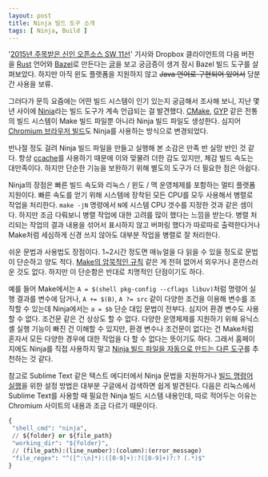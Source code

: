 ```yaml
---
layout: post
title: Ninja 빌드 도구 소개
tags: [ Ninja, Build ]
---
```


'[2015년 주목받은 신인 오픈소스 SW 11선](http://www.bloter.net/archives/252083)' 기사와 Dropbox 클라이언트의 다음 버전을 [Rust](https://www.rust-lang.org/) 언어와 [Bazel](http://bazel.io/)로 만든다는 [글](https://www.reddit.com/r/rust/comments/4adabk/the_epic_story_of_dropboxs_exodus_from_the_amazon/)을 보고 궁금증이 생겨 잠시 Bazel 빌드 도구를 살펴보았다. 하지만 아직 윈도 플랫폼을 지원하지 않고 ~~Java 언어로 구현되어 있어서~~ 당분간 사용을 보류.

그러다가 문득 요즘에는 어떤 빌드 시스템이 인기 있는지 궁금해서 조사해 보니, 지난 몇 년 사이에 [Ninja](https://ninja-build.org)라는 빌드 도구가 계속 언급되는 걸 발견했다. [CMake](https://cmake.org/), [GYP](https://code.google.com/p/gyp/) 같은 전통의 빌드 시스템이 Make 빌드 파일뿐 아니라 Ninja 빌드 파일도 생성한다. 심지어 [Chromium 브라우저 빌드](https://www.chromium.org/developers/how-tos/build-instructions-chromeos)도 Ninja를 사용하는 방식으로 변경되었다.

반나절 정도 걸려 Ninja 빌드 파일을 만들고 실행해 본 소감은 만족 반 실망 반인 것 같다. 항상 [ccache](https://ccache.samba.org/)를 사용하기 때문에 이와 맞물려 더한 감도 있지만, 체감 빌드 속도는 대만족이다. 하지만 단순한 기능을 보완하기 위해 별도의 도구가 더 필요한 점은 아쉽다.

Ninja의 장점은 빠른 빌드 속도와 리눅스 / 윈도 / 맥 운영체제를 포함하는 멀티 플랫폼 지원이다. 빠른 속도를 얻기 위해 시스템에 장착된 모든 CPU를 모두 사용해서 병렬로 작업을 처리한다. `make -jN` 명령에서 `N`에 시스템 CPU 갯수를 지정한 것과 같은 셈이다. 하지만 조금 다뤄보니 병렬 작업에 대한 고려를 많이 했다는 느낌을 받는다. 병렬 처리되는 작업의 결과 내용을 섞어서 표시하지 않고 버퍼링 했다가 따로따로 출력한다거나 Make처럼 세심하게 신경 쓰지 않아도 대부분 작업을 병렬로 잘 처리한다.

쉬운 문법과 사용법도 장점이다. 1~2시간 정도면 매뉴얼을 다 읽을 수 있을 정도로 문법이 단순하고 양도 적다. [Make의 암묵적인 규칙](https://www.gnu.org/software/make/manual/html_node/Implicit-Rules.html) 같은 게 전혀 없어서 외우거나 혼란스러운 것도 없다. 하지만 이 단순함은 반대로 치명적인 단점이기도 하다.

예를 들어 Make에서는 `A = $(shell pkg-config --cflags libuv)`처럼 명령어 실행 결과를 변수에 담거나, `A += $(B)`, `A ?= src` 같이 다양한 조건을 이용해 변수를 조작할 수 있는데 Ninja에서는 `a = $b` 단순 대입 문법이 전부다. 심지어 환경 변수도 사용할 수 없다. 조건문 같은 건 상상도 할 수 없다. 다양한 운영체제를 지원하기 위해 유닉스 셸 실행 기능이 빠진 건 이해할 수 있지만, 환경 변수나 조건문이 없다는 건 Make처럼 혼자서 모든 다양한 경우에 대한 작업을 다 할 수 없다는 뜻이기도 하다. 그래서 홈페이지에도 Ninja를 직접 사용하지 말고 [Ninja 빌드 파일을 자동으로 만드는 다른 도구](https://github.com/ninja-build/ninja/wiki/List-of-generators-producing-ninja-build-files)를 추천하는 것 같다.

참고로 Sublime Text 같은 텍스트 에디터에서 Ninja 문법을 지원하거나 [빌드 명령어 실행](https://www.chromium.org/developers/sublime-text#TOC-Building-with-ninja)을 위한 설정 방법은 대부분 구글에서 검색하면 쉽게 발견된다. 다음은 리눅스에서 Sublime Text를 사용할 때 필요한 Ninja 빌드 시스템 내용인데, 따로 적어두는 이유는 Chromium 사이트의 내용과 조금 다르기 때문이다.

```python
{
 "shell_cmd": "ninja",
 // ${folder} or ${file_path}
 "working_dir": "${folder}",
 // (file_path):(line_number):(column):(error_message)
 "file_regex": "^([^:\n]*):([0-9]+):?([0-9]+)?:? (.*)$"  
}
```
